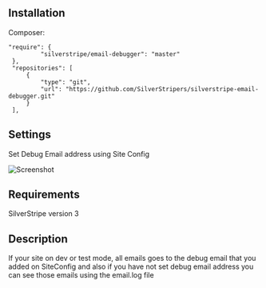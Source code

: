 
## Installation ##

Composer:

```    
"require": {
         "silverstripe/email-debugger": "master"
 },
 "repositories": [
     {
         "type": "git",
         "url": "https://github.com/SilverStripers/silverstripe-email-debugger.git"
     }
 ],
 ```
 
 ## Settings ##
 
 Set Debug Email address using Site Config
 
 ![Screenshot](http://u.cubeupload.com/KavindaHarshana/debugemail.png)

## Requirements ##
SilverStripe version 3

## Description ##

If your site on dev or test mode, all emails goes to the debug email that you added on SiteConfig and also if you have not set debug email address you can see those emails using the email.log file
